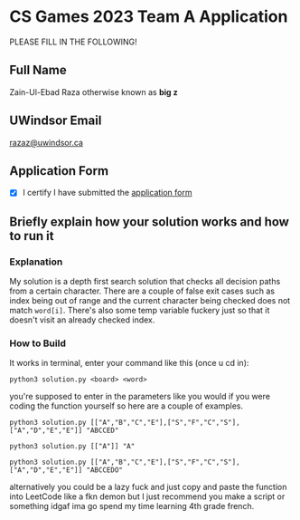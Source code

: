 # CS Games 2023 Team A Application

PLEASE FILL IN THE FOLLOWING!

## Full Name
Zain-Ul-Ebad Raza
otherwise known as **big z**

## UWindsor Email
razaz@uwindsor.ca

## Application Form
- [x] I certify I have submitted the [application form](https://forms.office.com/r/R4A1JyB3Xf)

## Briefly explain how your solution works and how to run it 

### Explanation
My solution is a depth first search solution that checks all decision paths from a certain character. There are a couple of false exit cases such as index being out of range and the current character being checked does not match `word[i]`. There's also some temp variable fuckery just so that it doesn't visit an already checked index.

### How to Build
It works in terminal, enter your command like this (once u cd in):

`python3 solution.py <board> <word>`

you're supposed to enter in the parameters like you would if you were coding the function yourself so here are a couple of examples.

`python3 solution.py [["A","B","C","E"],["S","F","C","S"],["A","D","E","E"]] "ABCCED"`

`python3 solution.py [["A"]] "A"`

`python3 solution.py [["A","B","C","E"],["S","F","C","S"],["A","D","E","E"]] "ABCCEDO"`

alternatively you could be a lazy fuck and just copy and paste the function into LeetCode like a fkn demon but I just recommend you make a script or something idgaf ima go spend my time learning 4th grade french.